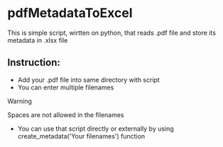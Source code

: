 # pdfMetadataToExcel
This is simple script, wirtten on python, that reads .pdf file and store its metadata in .xlsx file

## Instruction:
* Add your .pdf file into same directory with script
* You can enter multiple filenames
> [!WARNING]
> Spaces are not allowed in the filenames
* You can use that script directly or externally by using create_metadata('Your filenames') function

